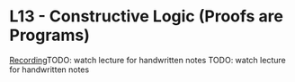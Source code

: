 # L13 - Constructive Logic (**Proofs are Programs**)

[Recording](https://leccap.engin.umich.edu/leccap/player/r/MmkhKC)TODO: watch lecture for handwritten notes
TODO: watch lecture for handwritten notes
